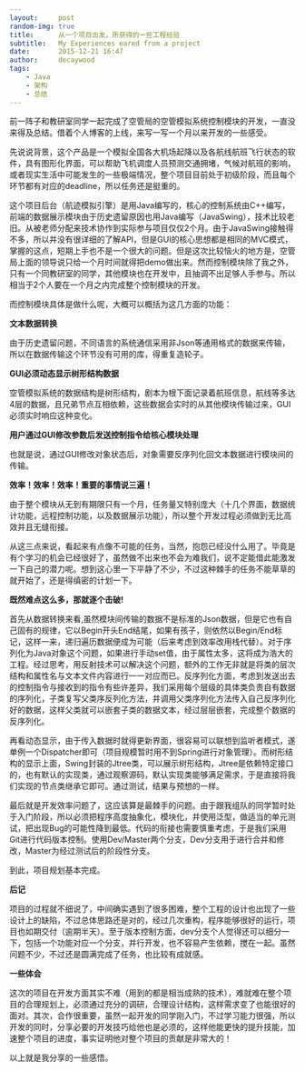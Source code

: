 ```yaml
---
layout:     post
random-img: true
title:      从一个项目出发，所获得的一些工程经验
subtitle:   My Experiences eared from a project
date:       2015-12-21 16:47
author:     decaywood
tags:
    - Java
    - 架构
    - 总结
---
```



前一阵子和教研室同学一起完成了空管局的空管模拟系统控制模块的开发，一直没来得及总结。借着个人博客的上线，来写一写一个月以来开发的一些感受。

先说说背景，这个产品是一个模拟全国各大机场起降以及各航线航班飞行状态的软件，具有图形化界面，可以帮助飞机调度人员预测交通拥堵，气候对航班的影响，或者现实生活中可能发生的一些极端情况，整个项目目前处于初级阶段，而且每个环节都有对应的deadline，所以任务还是挺重的。

这个项目后台（航迹模拟引擎）是用Java编写的，核心的控制系统由C++编写，前端的数据展示模块由于历史遗留原因也用Java编写（JavaSwing），技术比较老旧。从被老师分配来技术协作到实际参与项目仅仅2个月。由于JavaSwing接触得不多，所以并没有很详细的了解API，但是GUI的核心思想都是相同的MVC模式，掌握的这点，短期上手也不是一个很大的问题。但是这次比较恼火的地方是，空管局上面的领导说只给一个月时间就得把demo做出来。然而控制模块除了我之外，只有一个同教研室的同学，其他模块也在开发中，且抽调不出足够人手参与。所以相当于2个人要在一个月之内完成整个控制模块的开发。

而控制模块具体是做什么呢，大概可以概括为这几方面的功能：

**文本数据转换**

由于历史遗留问题，不同语言的系统通信采用非Json等通用格式的数据来传输，所以在数据传输这个环节没有可用的库，得重复造轮子。

**GUI必须动态显示树形结构数据**

空管模拟系统的数据结构是树形结构，剧本为根下面记录着航班信息，航线等多达4层的数据，且兄弟节点互相依赖，这些数据会实时的从其他模块传输过来，GUI必须实时响应这种变化。

**用户通过GUI修改参数后发送控制指令给核心模块处理**

也就是说，通过GUI修改对象状态后，对象需要反序列化回文本数据进行模块间的传输。

**效率！效率！效率！重要的事情说三遍！**

由于整个模块从无到有期限只有一个月，任务量又特别庞大（十几个界面，数据统计功能，远程控制功能，以及数据展示功能），所以整个开发过程必须做到无比高效并且无缝衔接。


从这三点来说，看起来有点像不可能的任务，当然，抱怨已经没什么用了。毕竟是有个学习的机会已经很好了，虽然做不出来也不会为难我们，说不定能借此能激发一下自己的潜力呢。想到这心里一下平静了不少，不过这种棘手的任务不能草草的就开始了，还是得缜密的计划一下。

**既然难点这么多，那就逐个击破!**

首先从数据转换来看,虽然模块间传输的数据不是标准的Json数据，但是它也有自己固有的规律，它以Begin开头End结尾，如果有孩子，则依然以Begin/End标记，这样一来，递归遍历数据便成为可能（后来考虑到效率改用栈代替）。对于序列化为Java对象这个问题，如果进行手动set值，由于属性太多，这将成为浩大的工程。经过思考，用反射技术可以解决这个问题，额外的工作无非就是将类的层次结构和属性名与文本文件内容进行一一对应而已。反序列化方面，考虑到发送出去的控制指令与接收到的指令有些许差异，我们采用每个层级的具体类负责自有数据的序列化，子类复写父类序反列化方法，并调用父类序列化方法传入自己反序列化好的数据，这样父类就可以嵌套子类的数据文本，经过层层嵌套，完成整个数据的反序列化。

再看动态显示，由于传入数据时就得更新界面，很容易可以联想到监听者模式，遂单例一个Dispatcher即可（项目规模暂时用不到Spring进行对象管理）。而树形结构的显示上面，Swing封装的Jtree类，可以展示树形结构，Jtree是依赖特定接口的，也有默认的实现类，通过观察源码，默认实现类能够满足需求，于是直接将我们实现的节点类继承它即可。通过测试，结果与预想的一样。

最后就是开发效率问题了，这应该算是最棘手的问题。由于跟我组队的同学暂时处于入门阶段，所以必须把程序高度抽象化，模块化，并使用泛型，做适当的单元测试，把出现Bug的可能性降到最低。代码的衔接也需要慎重考虑，于是我们采用Git进行代码版本控制。使用Dev/Master两个分支，Dev分支用于进行合并和修改，Master为经过测试后的阶段性分支。

到此，项目规划基本完成。

**后记**

项目的过程就不细说了，中间确实遇到了很多困难，整个工程的设计也出现了一些设计上的缺陷，不过总体思路还是对的，经过几次重构，程序能够很好的运行，项目也如期交付（逾期半天）。至于版本控制方面，dev分支个人觉得还可以细分一下，包括一个功能对应一个分支，并行开发，也不容易产生依赖，搅在一起。虽然问题不少，不过还是圆满完成了任务，也比较有成就感。

**一些体会**

这次的项目在开发方面其实不难（用到的都是相当成熟的技术），难就难在整个项目的合理规划上，必须通过充分的调研，合理设计结构，这样需求变了也能很好的面对。其次，合作很重要，虽然一起开发的同学刚入门，不过学习能力很强，所以开发的同时，分享必要的开发技巧给他也是必须的，这样他能更快的提升技能，加速整个项目的进度，事实证明他对整个项目的贡献是非常大的！

以上就是我分享的一些感悟。
